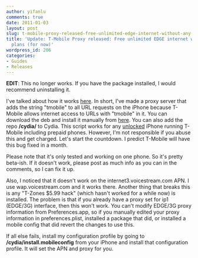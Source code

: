```yaml
---
author: yifanlu
comments: true
date: 2011-01-03
layout: post
slug: t-mobile-proxy-released-free-unlimited-edge-internet-without-any-plans-for-now
title: 'Update: T-Mobile Proxy released: Free unlimited EDGE internet without any
  plans (for now)'
wordpress_id: 206
categories:
- Guides
- Releases
---
```


**EDIT**: This no longer works. If you have the package installed, I would recommend uninstalling it.<!-- more -->

I've talked about how it works [here](/2010/12/10/free-3gedge-internet-on-any-t-mobile-phone-without-a-data-plan/). In short, I've made a proxy server that adds the string "tmobile" to all URL requests on the iPhone because T-Mobile allows internet access to URLs with "tmobile" in it. You can download the deb and install it manually from [here](/p/tmobileproxy). You can also add the repo **/cydia/** to Cydia. This script works for any [unlocked](http://www.ultrasn0w.com/) iPhone running T-Mobile including prepaid phones. However, I'm not responsible if you abuse this and get charged. Let's start the countdown. I predict T-Mobile will have this bug fixed in a month.

Please note that it's only tested and working on one phone. So it's pretty beta-ish. If it doesn't work, please post as much info as you can in the comments, so I can fix it up.

Also, I noticed that it doesn't work on the internet3.voicestream.com APN. I use wap.voicestream.com and it works there. Another thing that breaks this is any "T-Zones $5.99 hack" (which hasn't worked for a while now) is installed. The problem is that if you already have a proxy set for ip1 (EDGE/3G) interface, then this won't work. You can't modify EDGE/3G proxy information from Preferences.app, so if you manually edited your proxy information in preferences.plist, installed a package that did, or installed a mobile config that did revert the changes to use this.

If all else fails, install my configuration profile by going to **/cydia/install.mobileconfig** from your iPhone and install that configuration profile. It will set the APN and proxy for you.

